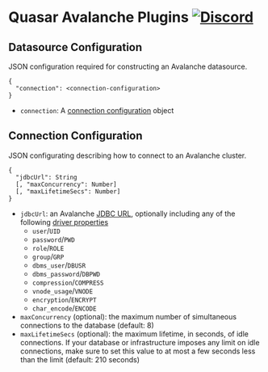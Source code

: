 # Quasar Avalanche Plugins [![Discord](https://img.shields.io/discord/373302030460125185.svg?logo=discord)](https://discord.gg/pSSqJrr)

## Datasource Configuration

JSON configuration required for constructing an Avalanche datasource.

```
{
  "connection": <connection-configuration>
}
```

* `connection`: A [connection configuration](#connection-configuration) object

## Connection Configuration

JSON configurating describing how to connect to an Avalanche cluster.

```
{
  "jdbcUrl": String
  [, "maxConcurrency": Number]
  [, "maxLifetimeSecs": Number]
}
```

* `jdbcUrl`: an Avalanche [JDBC URL](https://docs.actian.com/avalanche/index.html#page/Connectivity%2FDriverManager.getConnection()_Method--Establish.htm%23), optionally including any of the following [driver properties](https://docs.actian.com/avalanche/index.html#page/Connectivity%2FJDBC_Driver_Properties.htm%23)
  * `user`/`UID`
  * `password`/`PWD`
  * `role`/`ROLE`
  * `group`/`GRP`
  * `dbms_user`/`DBUSR`
  * `dbms_password`/`DBPWD`
  * `compression`/`COMPRESS`
  * `vnode_usage`/`VNODE`
  * `encryption`/`ENCRYPT`
  * `char_encode`/`ENCODE`
* `maxConcurrency` (optional): the maximum number of simultaneous connections to the database (default: 8)
* `maxLifetimeSecs` (optional): the maximum lifetime, in seconds, of idle connections. If your database or infrastructure imposes any limit on idle connections, make sure to set this value to at most a few seconds less than the limit (default: 210 seconds)
